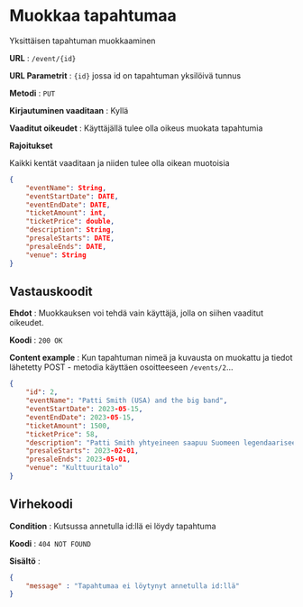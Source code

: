 # Muokkaa tapahtumaa

Yksittäisen tapahtuman muokkaaminen

**URL** : `/event/{id}`

**URL Parametrit** : `{id}` jossa id on tapahtuman yksilöivä tunnus

**Metodi** : `PUT`

**Kirjautuminen vaaditaan** : Kyllä

**Vaaditut oikeudet** : Käyttäjällä tulee olla oikeus muokata tapahtumia

**Rajoitukset**

Kaikki kentät vaaditaan ja niiden tulee olla oikean muotoisia

```json
{
    "eventName": String,
    "eventStartDate": DATE,
    "eventEndDate": DATE,
    "ticketAmount": int,
    "ticketPrice": double,
    "description": String,
    "presaleStarts": DATE,
    "presaleEnds": DATE,
    "venue": String
}
```

## Vastauskoodit

**Ehdot** : Muokkauksen voi tehdä vain käyttäjä, jolla on siihen vaaditut oikeudet.

**Koodi** : `200 OK`

**Content example** : Kun tapahtuman nimeä ja kuvausta on muokattu ja tiedot lähetetty POST - metodia käyttäen osoitteeseen `/events/2`...

```json
{
    "id": 2,
    "eventName": "Patti Smith (USA) and the big band",
    "eventStartDate": 2023-05-15,
    "eventEndDate": 2023-05-15,
    "ticketAmount": 1500,
    "ticketPrice": 58,
    "description": "Patti Smith yhtyeineen saapuu Suomeen legendaariseen Kulttuuritaloon",
    "presaleStarts": 2023-02-01,
    "presaleEnds": 2023-05-01,
    "venue": "Kulttuuritalo"
}
```

## Virhekoodi

**Condition** : Kutsussa annetulla id:llä ei löydy tapahtuma

**Koodi** : `404 NOT FOUND`

**Sisältö** :

```json
{
    "message" : "Tapahtumaa ei löytynyt annetulla id:llä"
}
```